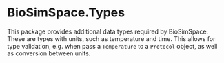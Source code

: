 # BioSimSpace.Types

This package provides additional data types required by BioSimSpace. These are
types with units, such as temperature and time. This allows for type
validation, e.g. when pass a `Temperature` to a `Protocol` object, as well
as conversion between units.

